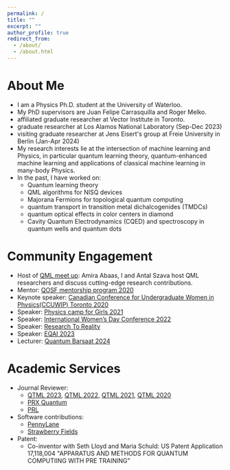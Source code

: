 ```yaml
---
permalink: /
title: ""
excerpt: ""
author_profile: true
redirect_from: 
  - /about/
  - /about.html
---
```


# About Me
* I am a Physics Ph.D. student at the University of Waterloo.
* My PhD supervisors are Juan Felipe Carrasquilla and Roger Melko.
* affiliated graduate researcher at Vector Institute in Toronto.
* graduate researcher at Los Alamos National Laboratory (Sep-Dec 2023)
* visiting graduate researcher at Jens Eisert's group at Freie University in Berlin (Jan-Apr 2024) 
* My research interests lie at the intersection of machine learning and Physics, in particular quantum learning theory, quantum-enhanced machine learning and applications of classical machine learning in many-body Physics.
* In the past, I have worked on:
    * Quantum learning theory 
    * QML algorithms for NISQ devices
    * Majorana Fermions for topological quantum computing
    * quantum transport in transition metal dichalcogenides (TMDCs)
    * quantum optical effects in color centers in diamond
    * Cavity Quantum Electrodynamics (CQED) and spectroscopy in quantum wells and quantum dots 


# Community Engagement 
* Host of [QML meet up](https://www.youtube.com/channel/UCwGLdESE9yLrYzIiwOfcW5g): Amira Abaas, I and Antal Szava host QML researchers and discuss cutting-edge research contributions. 
* Mentor: [QOSF mentorship program 2020](https://qosf.org/qc_mentorship/)
* Keynote speaker: [Canadian Conference for Undergraduate Women in Physics(CCUWIP) Toronto 2020](https://ccuwip.cap.ca/)  
* Speaker: [Physics camp for Girls 2021](https://physicscamp4girls.pk/)
* Speaker: [International Women’s Day Conference 2022](https://www.linkedin.com/pulse/international-womens-day-conference-2022-mariam-hussain/?trackingId=tPAiNUltShCRQ%2BzwZXuvZQ%3D%3D)
* Speaker: [Research To Reality](https://www.technioncanada.org/events/research-to-reality/)
* Speaker: [EQAI 2023](https://eqai.eu/past-editions/) 
* Lecturer: [Quantum Barsaat 2024](https://qpakistan.org/quantum-barsaat-2024.html)

# Academic Services
* Journal Reviewer:
    * [QTML 2023](https://qtml-2023.web.cern.ch/), [QTML 2022](https://quasar.unina.it/qtml2022.html), [QTML 2021](https://www.quantummachinelearning.org/qtml2021.html), [QTML 2020](https://www.qtml2020.com/)
    * [PRX Quantum](https://journals.aps.org/prxquantum/)
    * [PRL](https://journals.aps.org/prl/)
* Software contributions:
    * [PennyLane](https://pennylane.ai/)
    * [Strawberry Fields](https://strawberryfields.ai/) 
* Patent:
    * Co-inventor with Seth Lloyd and Maria Schuld: US Patent Application 17,118,004 "APPARATUS AND METHODS FOR QUANTUM COMPUTIING WITH PRE TRAINING"
